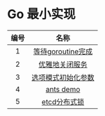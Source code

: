 # Go 最小实现

| 编号 |                             名称                             |
| :--: | :----------------------------------------------------------: |
|  1   | [等待goroutine完成](https://github.com/GiHccTpD/golang-minimal-implement/blob/main/00.wait_goroutine_exit/README.md) |
|  2   | [优雅地关闭服务](https://github.com/GiHccTpD/golang-minimal-implement/blob/main/01.graceful_shutdwon/README.md) |
|  3   | [选项模式初始化参数](https://github.com/GiHccTpD/golang-minimal-implement/blob/main/02.optional/README.md) |
|  4   | [ants demo](https://github.com/GiHccTpD/golang-minimal-implement/blob/main/03.ants/README.md) |
|  5   | [etcd分布式锁](https://github.com/GiHccTpD/golang-minimal-implement/blob/main/04.etcd_distributed_lock/README.md) |
